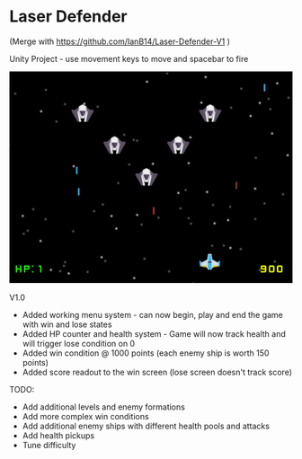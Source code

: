 # Laser Defender

(Merge with https://github.com/IanB14/Laser-Defender-V1 )

Unity Project - use movement keys to move and spacebar to fire

<img src="https://github.com/IanB14/Laser-Defender/blob/master/screenshot2.PNG">

V1.0

+ Added working menu system - can now begin, play and end the game with win and lose states
+ Added HP counter and health system - Game will now track health and will trigger lose condition on 0
+ Added win condition @ 1000 points (each enemy ship is worth 150 points)
+ Added score readout to the win screen (lose screen doesn't track score)

TODO:

* Add additional levels and enemy formations
* Add more complex win conditions
* Add additional enemy ships with different health pools and attacks
* Add health pickups
* Tune difficulty
